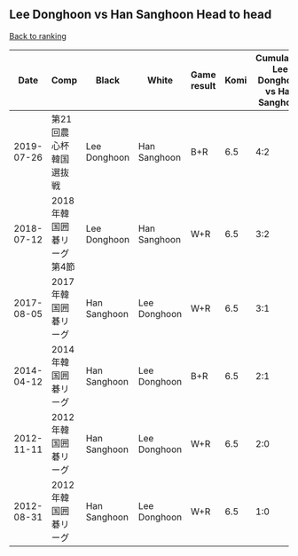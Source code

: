 ## Lee Donghoon vs Han Sanghoon Head to head

[Back to ranking](../../index.md)




| **Date** | **Comp** | **Black** | **White** | **Game result** | **Komi** | **Cumulative Lee Donghoon vs Han Sanghoon** | **Lee Donghoon streak** | **Han Sanghoon streak** | 
| --- | --- | --- | --- | --- | --- | --- | --- | --- |
| 2019-07-26 | 第21回農心杯韓国選抜戦 | Lee Donghoon | Han Sanghoon | B+R | 6.5 | 4:2 | 1 | 0 | 
| 2018-07-12 | 2018年韓国囲碁リーグ第4節 | Lee Donghoon | Han Sanghoon | W+R | 6.5 | 3:2 | 0 | 1 | 
| 2017-08-05 | 2017年韓国囲碁リーグ | Han Sanghoon | Lee Donghoon | W+R | 6.5 | 3:1 | 1 | 0 | 
| 2014-04-12 | 2014年韓国囲碁リーグ | Han Sanghoon | Lee Donghoon | B+R | 6.5 | 2:1 | 0 | 1 | 
| 2012-11-11 | 2012年韓国囲碁リーグ | Han Sanghoon | Lee Donghoon | W+R | 6.5 | 2:0 | 2 | 0 | 
| 2012-08-31 | 2012年韓国囲碁リーグ | Han Sanghoon | Lee Donghoon | W+R | 6.5 | 1:0 | 1 | 0 |




